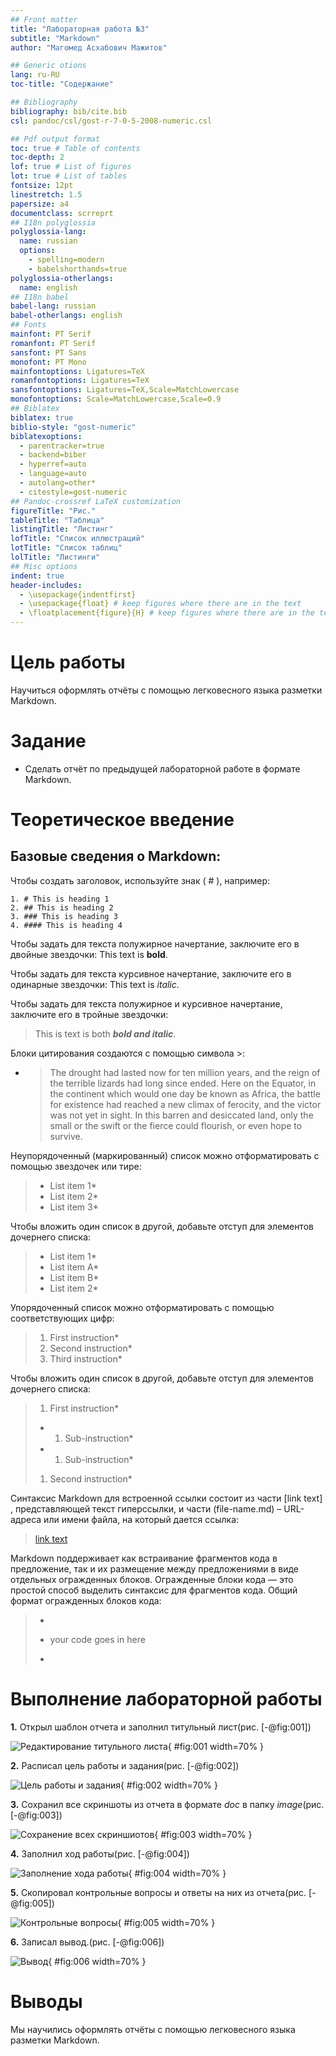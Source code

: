 ```yaml
---
## Front matter
title: "Лабораторная работа №3"
subtitle: "Markdown"
author: "Магомед Асхабович Мажитов"

## Generic otions
lang: ru-RU
toc-title: "Содержание"

## Bibliography
bibliography: bib/cite.bib
csl: pandoc/csl/gost-r-7-0-5-2008-numeric.csl

## Pdf output format
toc: true # Table of contents
toc-depth: 2
lof: true # List of figures
lot: true # List of tables
fontsize: 12pt
linestretch: 1.5
papersize: a4
documentclass: scrreprt
## I18n polyglossia
polyglossia-lang:
  name: russian
  options:
	- spelling=modern
	- babelshorthands=true
polyglossia-otherlangs:
  name: english
## I18n babel
babel-lang: russian
babel-otherlangs: english
## Fonts
mainfont: PT Serif
romanfont: PT Serif
sansfont: PT Sans
monofont: PT Mono
mainfontoptions: Ligatures=TeX
romanfontoptions: Ligatures=TeX
sansfontoptions: Ligatures=TeX,Scale=MatchLowercase
monofontoptions: Scale=MatchLowercase,Scale=0.9
## Biblatex
biblatex: true
biblio-style: "gost-numeric"
biblatexoptions:
  - parentracker=true
  - backend=biber
  - hyperref=auto
  - language=auto
  - autolang=other*
  - citestyle=gost-numeric
## Pandoc-crossref LaTeX customization
figureTitle: "Рис."
tableTitle: "Таблица"
listingTitle: "Листинг"
lofTitle: "Список иллюстраций"
lotTitle: "Список таблиц"
lolTitle: "Листинги"
## Misc options
indent: true
header-includes:
  - \usepackage{indentfirst}
  - \usepackage{float} # keep figures where there are in the text
  - \floatplacement{figure}{H} # keep figures where there are in the text
---
```


# Цель работы

Научиться оформлять отчёты с помощью легковесного языка разметки Markdown.

# Задание

- Сделать отчёт по предыдущей лабораторной работе в формате Markdown.

# Теоретическое введение

## Базовые сведения о Markdown:

Чтобы создать заголовок, используйте знак ( # ), например:

```
1. # This is heading 1
2. ## This is heading 2
3. ### This is heading 3
4. #### This is heading 4
```

Чтобы задать для текста полужирное начертание, заключите его в двойные звездочки:
This text is **bold**.

Чтобы задать для текста курсивное начертание, заключите его в одинарные звездочки:
 This text is *italic*.

Чтобы задать для текста полужирное и курсивное начертание, заключите его в тройные звездочки:
> This is text is both ***bold and italic***.

Блоки цитирования создаются с помощью символа >:
- > The drought had lasted now for ten million years, and the reign of
the terrible lizards had long since ended. Here on the Equator, in
the continent which would one day be known as Africa, the battle
for existence had reached a new climax of ferocity, and the victor
was not yet in sight. In this barren and desiccated land, only the
small or the swift or the fierce could flourish, or even hope to
survive.

Неупорядоченный (маркированный) список можно отформатировать с помощью звездочек или тире:
> - List item 1*
> - List item 2*
> - List item 3*

Чтобы вложить один список в другой, добавьте отступ для элементов дочернего списка:
> -  List item 1*
>   -  List item A*
>   -  List item B*
> -  List item 2*

Упорядоченный список можно отформатировать с помощью соответствующих цифр:

>1. First instruction*
>1. Second instruction*
>1. Third instruction*

Чтобы вложить один список в другой, добавьте отступ для элементов дочернего списка:

>1. First instruction*
>-  1. Sub-instruction*
>-  1. Sub-instruction*
>1. Second instruction*

Синтаксис Markdown для встроенной ссылки состоит из части [link text] , представляющей текст гиперссылки, и части (file-name.md) – URL-адреса или имени файла,
на который дается ссылка:
> [link text](file-name.md)

Markdown поддерживает как встраивание фрагментов кода в предложение, так и их
размещение между предложениями в виде отдельных огражденных блоков. Огражденные
блоки кода — это простой способ выделить синтаксис для фрагментов кода. Общий
формат огражденных блоков кода:

>- ``` language
>-  your code goes in here
>-  ``` 

# Выполнение лабораторной работы

**1.** Открыл шаблон отчета и заполнил титульный лист(рис. [-@fig:001])

![Редактирование титульного листа](image/1.png){ #fig:001 width=70% }

**2.** Расписал цель работы и задания(рис. [-@fig:002])

![Цель работы и задания](image/2.png){ #fig:002 width=70% }

**3.** Сохранил все скриншоты из отчета в формате *doc* в папку *image*(рис. [-@fig:003])

![Сохранение всех скриншиотов](image/5.png){ #fig:003 width=70% }

**4.** Заполнил ход работы(рис. [-@fig:004])

![Заполнение хода работы](image/6.png){ #fig:004 width=70% }

**5.** Скопировал контрольные вопросы и ответы на них из отчета(рис. [-@fig:005])

![Контрольные вопросы](image/7.png){ #fig:005 width=70% }

**6.** Записал вывод.(рис. [-@fig:006])

![Вывод](image/8.png){ #fig:006 width=70% }


# Выводы

Мы научились оформлять отчёты с помощью легковесного языка разметки Markdown.